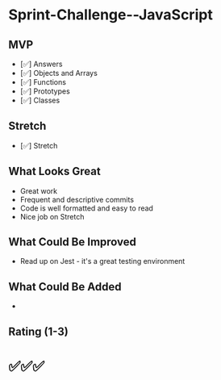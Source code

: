 # Sprint-Challenge--JavaScript

## MVP

- [✅] Answers
- [✅] Objects and Arrays
- [✅] Functions
- [✅] Prototypes
- [✅] Classes

## Stretch

- [✅] Stretch

## What Looks Great

- Great work
- Frequent and descriptive commits
- Code is well formatted and easy to read
- Nice job on Stretch

## What Could Be Improved

- Read up on Jest - it's a great testing environment

## What Could Be Added

-

## Rating (1-3)

# ✅✅✅
